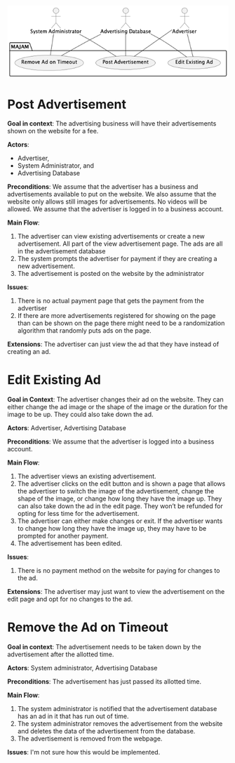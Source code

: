 
![Ads/Monetization Usecase Diagram](adsmonetisation.png)

# Post Advertisement

**Goal in context**: The advertising business will have their advertisements shown on the website for a fee.

**Actors**:

- Advertiser,
- System Administrator, and
- Advertising Database

**Preconditions**: We assume that the advertiser has a business and
advertisements available to put on the website. We also assume that the
website only allows still images for advertisements. No videos will be
allowed. We assume that the advertiser is logged in to a business
account.

**Main Flow**:

1. The advertiser can view existing advertisements or create a new
   advertisement. All part of the view advertisement page. The ads are all
   in the advertisement database
2. The system prompts the advertiser for payment if they are creating a
   new advertisement.
3. The advertisement is posted on the website by the administrator

**Issues**:

1. There is no actual payment page that gets the payment from the advertiser
2. If there are more advertisements registered for showing on the page than
   can be shown on the page there might need to be a randomization
   algorithm that randomly puts ads on the page.

**Extensions**:
The advertiser can just view the ad that they have instead of creating an
ad.

# Edit Existing Ad

**Goal in Context**: The advertiser changes their ad on the website.
They can either change the ad image or the shape of the image or the
duration for the image to be up. They could also take down the ad.

**Actors**: Advertiser, Advertising Database

**Preconditions**: We assume that the advertiser is logged into a business
account.

**Main Flow**:

1. The advertiser views an existing
   advertisement.
2. The advertiser clicks on the edit button
   and is shown a page that allows the advertiser to
   switch the image of the advertisement, change
   the shape of the image, or change how long they
   have the image up. They can also take down the
   ad in the edit page. They won’t be refunded for
   opting for less time for the advertisement.
3. The advertiser can either make changes
   or exit. If the advertiser wants to change how
   long they have the image up, they may have to be
   prompted for another payment.
4. The advertisement has been edited.

**Issues**:
1. There is no payment method on the
   website for paying for changes to the ad.

**Extensions**: The advertiser may just want to view the
advertisement on the edit page and opt for no
changes to the ad.

# Remove the Ad on Timeout

**Goal in context**: The advertisement needs to be taken down by the
advertisement after the allotted time.

**Actors**: System administrator, Advertising Database

**Preconditions**: The advertisement has just passed its allotted time.

**Main Flow**:
1. The system administrator is notified that the
   advertisement database has an ad in it that has
   run out of time.
2. The system administrator removes the
   advertisement from the website and deletes the
   data of the advertisement from the database.
3. The advertisement is removed from the
   webpage.

**Issues**:
I'm not sure how this would be implemented.
